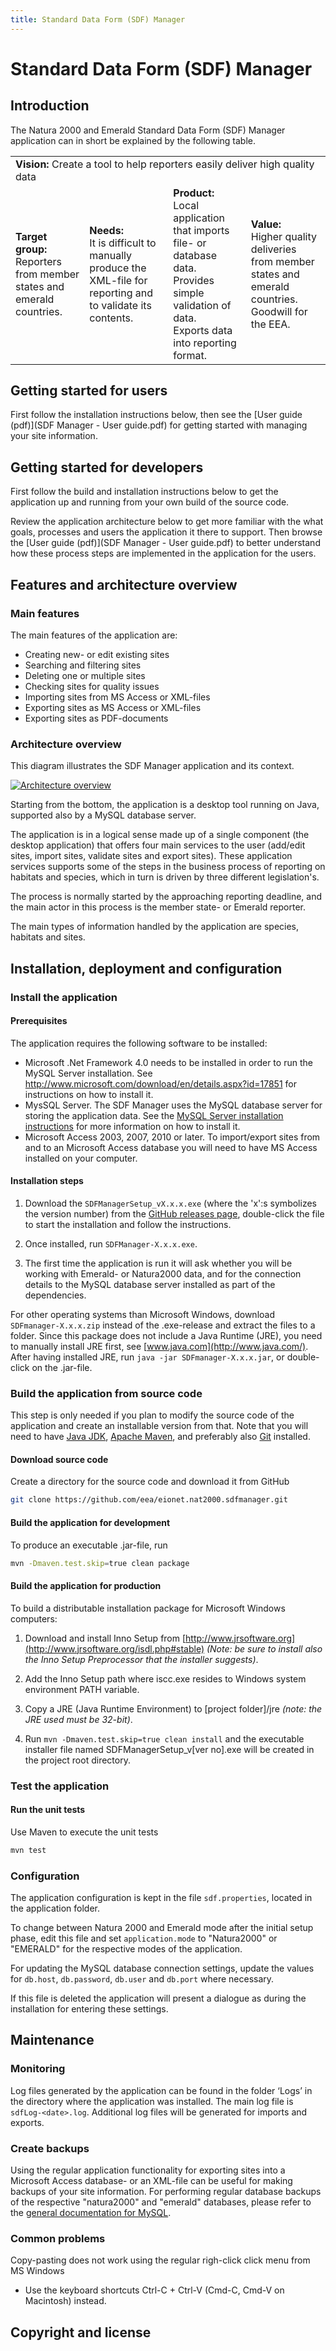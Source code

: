 ```yaml
---
title: Standard Data Form (SDF) Manager
---
```


# Standard Data Form (SDF) Manager

## Introduction

The Natura 2000 and Emerald Standard Data Form (SDF) Manager application can in short be explained by the following table.

<table>
  <tr>
      <td colspan="4"><strong>Vision:</strong> Create a tool to help reporters easily deliver high quality data</td>
   </tr>
   <tr>
      <td><strong>Target group:</strong> <br />Reporters from member states and emerald countries.</td>
      <td><strong>Needs:</strong> <br />It is difficult to manually produce the XML-file for reporting and to validate its contents.</td>
      <td><strong>Product:</strong> <br />Local application that imports file- or database data. <br />Provides simple validation of data. <br />Exports data into reporting format.</td>
      <td><strong>Value:</strong> <br />Higher quality deliveries from member states and emerald countries. <br />Goodwill for the EEA.</td>
   </tr>
</table>

## Getting started for users

First follow the installation instructions below, then see the [User guide (pdf)](SDF Manager - User guide.pdf) for getting started with managing your site information.

## Getting started for developers

First follow the build and installation instructions below to get the application up and running from your own build of the source code.

Review the application architecture below to get more familiar with the what goals, processes and users the application it there to support. Then browse the [User guide (pdf)](SDF Manager - User guide.pdf) to better understand how these process steps are implemented in the application for the users.

## Features and architecture overview

### Main features

The main features of the application are:

* Creating new- or edit existing sites
* Searching and filtering sites
* Deleting one or multiple sites
* Checking sites for quality issues
* Importing sites from MS Access or XML-files
* Exporting sites as MS Access or XML-files
* Exporting sites as PDF-documents

### Architecture overview

This diagram illustrates the SDF Manager application and its context.

[![Architecture overview](architecture_overview.png)](architecture_overview.png "Architecture overview diagram - click to enlarge")

Starting from the bottom, the application is a desktop tool running on Java, supported also by a MySQL database server.

The application is in a logical sense made up of a single component (the desktop application) that offers four main services to the user (add/edit sites, import sites, validate sites and export sites). These application services supports some of the steps in the business process of reporting on habitats and species, which in turn is driven by three different legislation's.

The process is normally started by the approaching reporting deadline, and the main actor in this process is the member state- or Emerald reporter.

The main types of information handled by the application are species, habitats and sites.

## Installation, deployment and configuration

### Install the application

#### Prerequisites

The application requires the following software to be installed:

* Microsoft .Net Framework 4.0 needs to be installed in order to run the MySQL Server installation. See http://www.microsoft.com/download/en/details.aspx?id=17851 for instructions on how to install it.
* MysSQL Server. The SDF Manager uses the MySQL database server for storing the application data. See the [MySQL Server installation instructions](xxx) for more information on how to install it.
* Microsoft Access 2003, 2007, 2010 or later. To import/export sites from and to an Microsoft Access database you will need to have MS Access installed on your computer.

#### Installation steps 

1. Download the `SDFManagerSetup_vX.x.x.exe` (where the 'x':s symbolizes the version number) from the [GitHub releases page](https://github.com/eea/eionet.nat2000.sdfmanager/releases/latest), double-click the file to start the installation and follow the instructions. 

3. Once installed, run `SDFManager-X.x.x.exe`.

4. The first time the application is run it will ask whether you will be working with Emerald- or Natura2000 data, and for the connection details to the MySQL database server installed as part of the dependencies.

For other operating systems than Microsoft Windows, download `SDFmanager-X.x.x.zip` instead of the .exe-release and extract the files to a folder. Since this package does not include a Java Runtime (JRE), you need to manually install JRE first, see [www.java.com](http://www.java.com/). After having installed JRE, run `java -jar SDFmanager-X.x.x.jar`, or double-click on the .jar-file. 

### Build the application from source code

This step is only needed if you plan to modify the source code of the application and create an installable version from that. Note that you will need to have [Java JDK](http://www.java.com/), [Apache Maven](https://maven.apache.org), and preferably also [Git](https://git-scm.com/) installed.

#### Download source code

Create a directory for the source code and download it from GitHub

```sh
git clone https://github.com/eea/eionet.nat2000.sdfmanager.git
```

#### Build the application for development

To produce an executable .jar-file, run

```sh
mvn -Dmaven.test.skip=true clean package
```

#### Build the application for production

To build a distributable installation package for Microsoft Windows computers:

1. Download and install Inno Setup from [http://www.jrsoftware.org](http://www.jrsoftware.org/isdl.php#stable) _(Note: be sure to install also the Inno Setup Preprocessor that the installer suggests)_.

2. Add the Inno Setup path where iscc.exe resides to Windows system environment PATH variable.

3. Copy a JRE (Java Runtime Environment) to [project folder]/jre _(note: the JRE used must be 32-bit)_.

5. Run `mvn -Dmaven.test.skip=true clean install` and the executable installer file named SDFManagerSetup_v[ver no].exe will be created in the project root directory.

### Test the application

#### Run the unit tests

Use Maven to execute the unit tests

```sh
mvn test
```

### Configuration

The application configuration is kept in the file `sdf.properties`, located in the application folder.

To change between Natura 2000 and Emerald mode after the initial setup phase, edit this file and set `application.mode` to "Natura2000" or "EMERALD" for the respective modes of the application. 

For updating the MySQL database connection settings, update the values for `db.host`, `db.password`, `db.user` and `db.port` where necessary.

If this file is deleted the application will present a dialogue as during the installation for entering these settings.

## Maintenance

### Monitoring

Log files generated by the application can be found in the folder ‘Logs’ in the directory where the application was installed. The main log file is `sdfLog-<date>.log`. Additional log files will be generated for imports and exports.

### Create backups

Using the regular application functionality for exporting sites into a Microsoft Access database- or an XML-file can be useful for making backups of your site information. For performing regular database backups of the respective "natura2000" and "emerald" databases, please refer to the [general documentation for MySQL](http://dev.mysql.com/doc).

### Common problems 

Copy-pasting does not work using the regular righ-click click menu from MS Windows 

* Use the keyboard shortcuts Ctrl-C + Ctrl-V (Cmd-C, Cmd-V on Macintosh) instead.

## Copyright and license




